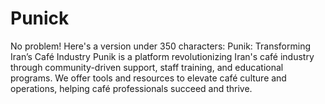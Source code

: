 # Punick
 No problem! Here's a version under 350 characters:  Punik: Transforming Iran’s Café Industry  Punik is a platform revolutionizing Iran's café industry through community-driven support, staff training, and educational programs. We offer tools and resources to elevate café culture and operations, helping café professionals succeed and thrive.
